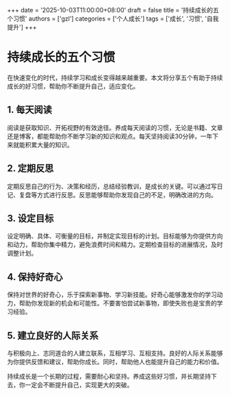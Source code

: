 +++
date = '2025-10-03T11:00:00+08:00'
draft = false
title = '持续成长的五个习惯'
authors = ['gzl']
categories = ['个人成长']
tags = ['成长', '习惯', '自我提升']
+++

# 持续成长的五个习惯

在快速变化的时代，持续学习和成长变得越来越重要。本文将分享五个有助于持续成长的好习惯，帮助你不断提升自己，适应变化。

## 1. 每天阅读

阅读是获取知识、开拓视野的有效途径。养成每天阅读的习惯，无论是书籍、文章还是博客，都能帮助你不断学习新的知识和观点。每天坚持阅读30分钟，一年下来就能积累大量的知识。

## 2. 定期反思

定期反思自己的行为、决策和经历，总结经验教训，是成长的关键。可以通过写日记、复盘等方式进行反思。反思能够帮助你发现自己的不足，明确改进的方向。

## 3. 设定目标

设定明确、具体、可衡量的目标，并制定实现目标的计划。目标能够为你提供方向和动力，帮助你集中精力，避免浪费时间和精力。定期检查目标的进展情况，及时调整计划。

## 4. 保持好奇心

保持对世界的好奇心，乐于探索新事物、学习新技能。好奇心能够激发你的学习动力，帮助你发现新的机会和可能性。不要害怕尝试新事物，即使失败也是宝贵的学习经验。

## 5. 建立良好的人际关系

与积极向上、志同道合的人建立联系，互相学习、互相支持。良好的人际关系能够为你提供反馈和建议，帮助你成长。同时，帮助他人也能提升自己的能力和价值。

持续成长是一个长期的过程，需要耐心和坚持。养成这些好习惯，并长期坚持下去，你一定会不断提升自己，实现更大的突破。